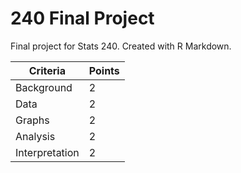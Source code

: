 # 240 Final Project

Final project for Stats 240. Created with R Markdown.

| Criteria       | Points |
|----------------|--------|
| Background     | 2      |
| Data           | 2      |
| Graphs         | 2      |
| Analysis       | 2      |
| Interpretation | 2      |

